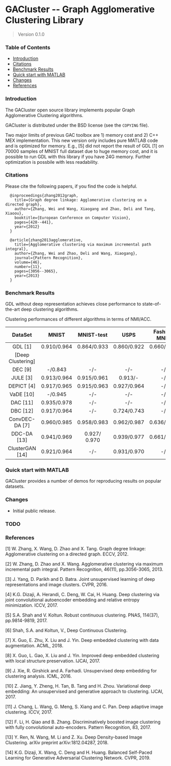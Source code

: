 # GACluster -- Graph Agglomerative Clustering Library

> Version 0.1.0

### Table of Contents
* [Introduction](#introduction)
* [Citations](#citations)
* [Benchmark Results](#benchmark-results)
* [Quick start with MATLAB](#quick-start-with-matlab)
* [Changes](#changes)
* [References](#references)

### Introduction

The GACluster open source library implements popular Graph Agglomerative Clustering
algorithms.

GACluster is distributed under the BSD license (see the `COPYING` file).

Two major limits of previous GAC toolbox are 1) memory cost and 2) C++ MEX implementation. This new version only includes pure MATLAB code and is optimized for memory. E.g., [5] did not report the result of GDL [1] on 70000 samples of MNIST full dataset due to huge memory cost, and it is possible to run GDL with this library if you have 24G memory. Further optimization is possbile with less readability.

### Citations

Please cite the following papers, if you find the code is helpful.

      @inproceedings{zhang2012graph,
        title={Graph degree linkage: Agglomerative clustering on a directed graph},
        author={Zhang, Wei and Wang, Xiaogang and Zhao, Deli and Tang, Xiaoou},
        booktitle={European Conference on Computer Vision},
        pages={428--441},
        year={2012}
      }

      @article{zhang2013agglomerative,
        title={Agglomerative clustering via maximum incremental path integral},
        author={Zhang, Wei and Zhao, Deli and Wang, Xiaogang},
        journal={Pattern Recognition},
        volume={46},
        number={11},
        pages={3056--3065},
        year={2013}
      }

### Benchmark Results

GDL without deep representation achieves close performance to state-of-the-art deep clustering algorithms.

Clustering performances of different algorithms in terms of NMI/ACC.

| DataSet | MNIST | MNIST-test | USPS | Fashion-MNIST |
|:-:|:-:|:-:|:-:|:-:|
| GDL [1] | 0.910/0.964 | 0.864/0.933 | 0.860/0.922 | 0.660/0.627 |
| [Deep Clustering] | | | | |
| DEC [9] | -/0.843 | -/- | -/- | -/- |
| JULE [3] | 0.913/0.964 | 0.915/0.961 | 0.913/- | -/- |
| DEPICT [4] | 0.917/0.965 | 0.915/0.963 | 0.927/0.964 | -/- |
| VaDE [10] | -/0.945 | -/- | -/- | -/- |
| DAC [11] | 0.935/0.978 | -/- | -/- | -/- |
| DBC [12] | 0.917/0.964 | -/- | 0.724/0.743 | -/- |
| ConvDEC-DA [7] |  0.960/0.985 | 0.958/0.983 | 0.962/0.987 | 0.636/0.586 |
| DDC-DA [13] | 0.941/0.969 | 0.927/ 0.970 | 0.939/0.977 |  0.661/0.609 |
| ClusterGAN [14] | 0.921/0.964 | -/- | 0.931/0.970 | -/- |

### Quick start with MATLAB

GACluster provides a number of demos for reproducing results on popular datasets. 

### Changes

- Initial public release.

### TODO


### References

[1] W. Zhang, X. Wang, D. Zhao and X. Tang. Graph degree linkage: Agglomerative clustering on a directed graph. ECCV, 2012.

[2] W. Zhang, D. Zhao and X. Wang. Agglomerative clustering via maximum incremental path integral. Pattern Recognition, 46(11), pp.3056-3065, 2013.

[3] J. Yang, D. Parikh and D. Batra. Joint unsupervised learning of deep representations and image clusters. CVPR, 2016.

[4] K.G. Dizaji, A. Herandi, C. Deng, W. Cai, H. Huang. Deep clustering via joint convolutional autoencoder embedding and relative entropy minimization. ICCV, 2017.

[5] S.A. Shah and V. Koltun. Robust continuous clustering. PNAS, 114(37), pp.9814-9819, 2017.

[6] Shah, S.A. and Koltun, V., Deep Continuous Clustering.

[7] X. Guo, E. Zhu, X. Liu and J. Yin. Deep embedded clustering with data augmentation. ACML, 2018.

[8] X. Guo, L. Gao, X. Liu and J. Yin. Improved deep embedded clustering with local structure preservation. IJCAI, 2017.

[9] J. Xie, R. Girshick and A. Farhadi. Unsupervised deep embedding for clustering analysis. ICML, 2016.

[10] Z. Jiang, Y. Zheng, H. Tan, B. Tang and H. Zhou. Variational deep embedding: An unsupervised and generative approach to clustering. IJCAI, 2017.

[11] J. Chang, L. Wang, G. Meng, S. Xiang and C. Pan. Deep adaptive image clustering. ICCV, 2017.

[12] F. Li, H. Qiao and B. Zhang. Discriminatively boosted image clustering with fully convolutional auto-encoders. Pattern Recognition, 83, 2017.

[13] Y. Ren, N. Wang, M. Li and Z. Xu. Deep Density-based Image Clustering. arXiv preprint arXiv:1812.04287, 2018.

[14] K.G. Dizaji, X. Wang, C. Deng and H. Huang. Balanced Self-Paced Learning for Generative Adversarial Clustering Network. CVPR, 2019.

